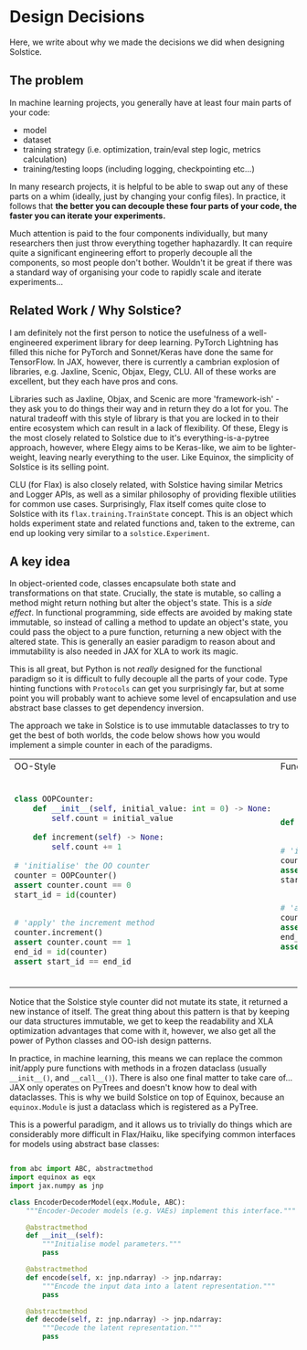 # Design Decisions

Here, we write about why we made the decisions we did when designing Solstice.

## The problem

In machine learning projects, you generally have at least four main parts of your code:

- model
- dataset
- training strategy (i.e. optimization, train/eval step logic, metrics calculation)
- training/testing loops (including logging, checkpointing etc...)

In many research projects, it is helpful to be able to swap out any of these parts on a whim (ideally, just by changing your config files). In practice, it follows that **the better you can decouple these four parts of your code, the faster you can iterate your experiments.**

Much attention is paid to the four components individually, but many researchers then just throw everything together haphazardly. It can require quite a significant engineering effort to properly decouple all the components, so most people don't bother. Wouldn't it be great if there was a standard way of organising your code to rapidly scale and iterate experiments...

## Related Work / Why Solstice?

I am definitely not the first person to notice the usefulness of a well-engineered experiment library for deep learning. PyTorch Lightning has filled this niche for PyTorch and Sonnet/Keras have done the same for TensorFlow. In JAX, however, there is currently a cambrian explosion of libraries, e.g. Jaxline, Scenic, Objax, Elegy, CLU. All of these works are excellent, but they each have pros and cons.

Libraries such as Jaxline, Objax, and Scenic are more 'framework-ish' - they ask you to do things their way and in return they do a lot for you. The natural tradeoff with this style of library is that you are locked in to their entire ecosystem which can result in a lack of flexibility. Of these, Elegy is the most closely related to Solstice due to it's everything-is-a-pytree approach, however, where Elegy aims to be Keras-like, we aim to be lighter-weight, leaving nearly everything to the user. Like Equinox, the simplicity of Solstice is its selling point.

CLU (for Flax) is also closely related, with Solstice having similar Metrics and Logger APIs, as well as a similar philosophy of providing flexible utilities for common use cases. Surprisingly, Flax itself comes quite close to Solstice with its `flax.training.TrainState` concept. This is an object which holds experiment state and related functions and, taken to the extreme, can end up looking very similar to a `solstice.Experiment`.

## A key idea

In object-oriented code, classes encapsulate both state and transformations on that state. Crucially, the state is mutable, so calling a method might return nothing but alter the object's state. This is a *side effect*. In functional programming, side effects are avoided by making state immutable, so instead of calling a method to update an object's state, you could pass the object to a pure function, returning a new object with the altered state. This is generally an easier paradigm to reason about and immutability is also needed in JAX for XLA to work its magic.

This is all great, but Python is not *really* designed for the functional paradigm so it is difficult to fully decouple all the parts of your code. Type hinting functions with `Protocols` can get you surprisingly far, but at some point you will probably want to achieve some level of encapsulation and use abstract base classes to get dependency inversion.

The approach we take in Solstice is to use immutable dataclasses to try to get the best of both worlds, the code below shows how you would implement a simple counter in each of the paradigms.

<table>
<tr>
<td> OO-Style </td> <td> Functional-Style </td> <td> Solstice/Equinox-Style </td>
</tr>
<tr>
<td>

```python
class OOPCounter:
    def __init__(self, initial_value: int = 0) -> None:
        self.count = initial_value

    def increment(self) -> None:
        self.count += 1

# 'initialise' the OO counter
counter = OOPCounter()
assert counter.count == 0
start_id = id(counter)


# 'apply' the increment method
counter.increment()
assert counter.count == 1
end_id = id(counter)
assert start_id == end_id

```

</td>
<td>

```python

def increment_fn(current_value: int) -> int:
    return current_value + 1

# 'initialise' the functional counter
count = 0
assert count == 0
start_id = id(count)


# 'apply' the increment func
count = increment_fn(count)
assert count == 1
end_id = id(count)
assert start_id != end_id

```
</td>
<td>

```python

import dataclasses

@dataclasses.dataclass(frozen=True)
class SolsticeStyleCounter:
    count: int = 0

    def increment(self) -> "SolsticeStyleCounter":
        return dataclasses.replace(self, count=self.count + 1)

# 'initialise' the SolsticeStyleCounter
counter = SolsticeStyleCounter()
assert counter.count == 0
start_id = id(counter)

# 'apply' the increment method, returning a new state object
counter = counter.increment()
assert counter.count == 1
end_id = id(counter)
assert start_id != end_id
```

</td>
</tr>
</table>


Notice that the Solstice style counter did not mutate its state, it returned a new instance of itself. The great thing about this pattern is that by keeping our data structures immutable, we get to keep the readability and XLA optimization advantages that come with it, however, we also get all the power of Python classes and OO-ish design patterns.

In practice, in machine learning, this means we can replace the common init/apply pure functions with methods in a frozen dataclass (usually `__init__()`, and `__call__()`). There is also one final matter to take care of... JAX only operates on PyTrees and doesn't know how to deal with dataclasses. This is why we build Solstice on top of Equinox, because an `equinox.Module` is just a dataclass which is registered as a PyTree.

This is a powerful paradigm, and it allows us to trivially do things which are considerably more difficult in Flax/Haiku, like specifying common interfaces for models using abstract base classes:

```python

from abc import ABC, abstractmethod
import equinox as eqx
import jax.numpy as jnp

class EncoderDecoderModel(eqx.Module, ABC):
    """Encoder-Decoder models (e.g. VAEs) implement this interface."""

    @abstractmethod
    def __init__(self):
        """Initialise model parameters."""
        pass

    @abstractmethod
    def encode(self, x: jnp.ndarray) -> jnp.ndarray:
        """Encode the input data into a latent representation."""
        pass

    @abstractmethod
    def decode(self, z: jnp.ndarray) -> jnp.ndarray:
        """Decode the latent representation."""
        pass

```
